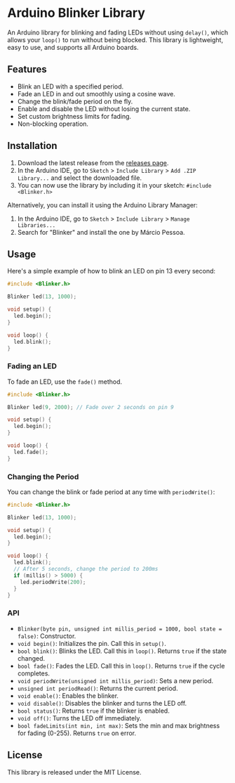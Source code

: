 # Arduino Blinker Library

An Arduino library for blinking and fading LEDs without using `delay()`, which allows your `loop()` to run without being blocked. This library is lightweight, easy to use, and supports all Arduino boards.

## Features

- Blink an LED with a specified period.
- Fade an LED in and out smoothly using a cosine wave.
- Change the blink/fade period on the fly.
- Enable and disable the LED without losing the current state.
- Set custom brightness limits for fading.
- Non-blocking operation.

## Installation

1.  Download the latest release from the [releases page](https://github.com/marcio-pessoa/Blinker/releases).
2.  In the Arduino IDE, go to `Sketch` > `Include Library` > `Add .ZIP Library...` and select the downloaded file.
3.  You can now use the library by including it in your sketch: `#include <Blinker.h>`

Alternatively, you can install it using the Arduino Library Manager:

1.  In the Arduino IDE, go to `Sketch` > `Include Library` > `Manage Libraries...`
2.  Search for "Blinker" and install the one by Márcio Pessoa.

## Usage

Here's a simple example of how to blink an LED on pin 13 every second:

```cpp
#include <Blinker.h>

Blinker led(13, 1000);

void setup() {
  led.begin();
}

void loop() {
  led.blink();
}
```

### Fading an LED

To fade an LED, use the `fade()` method.

```cpp
#include <Blinker.h>

Blinker led(9, 2000); // Fade over 2 seconds on pin 9

void setup() {
  led.begin();
}

void loop() {
  led.fade();
}
```

### Changing the Period

You can change the blink or fade period at any time with `periodWrite()`:

```cpp
#include <Blinker.h>

Blinker led(13, 1000);

void setup() {
  led.begin();
}

void loop() {
  led.blink();
  // After 5 seconds, change the period to 200ms
  if (millis() > 5000) {
    led.periodWrite(200);
  }
}
```

### API

- `Blinker(byte pin, unsigned int millis_period = 1000, bool state = false)`: Constructor.
- `void begin()`: Initializes the pin. Call this in `setup()`.
- `bool blink()`: Blinks the LED. Call this in `loop()`. Returns `true` if the state changed.
- `bool fade()`: Fades the LED. Call this in `loop()`. Returns `true` if the cycle completes.
- `void periodWrite(unsigned int millis_period)`: Sets a new period.
- `unsigned int periodRead()`: Returns the current period.
- `void enable()`: Enables the blinker.
- `void disable()`: Disables the blinker and turns the LED off.
- `bool status()`: Returns `true` if the blinker is enabled.
- `void off()`: Turns the LED off immediately.
- `bool fadeLimits(int min, int max)`: Sets the min and max brightness for fading (0-255). Returns `true` on error.

## License

This library is released under the MIT License.
